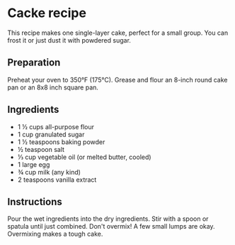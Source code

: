 # Cacke recipe
This recipe makes one single-layer cake, perfect for a small group.
You can frost it or just dust it with powdered sugar.


## Preparation

Preheat your oven to 350°F (175°C). Grease and flour an 8-inch round
cake pan or an 8x8 inch square pan.


## Ingredients
   - 1 ½ cups all-purpose flour
   - 1 cup granulated sugar
   - 1 ½ teaspoons baking powder
   - ½ teaspoon salt
   - ⅓ cup vegetable oil (or melted butter, cooled)
   - 1 large egg
   - ¾ cup milk (any kind)
   - 2 teaspoons vanilla extract

## Instructions
  Pour the wet ingredients into the dry ingredients. Stir with a spoon or spatula until just combined. 
  Don't overmix! A few small lumps are okay. Overmixing makes a tough cake.
